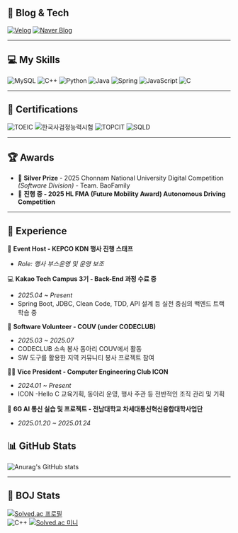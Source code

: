 ## 🔗 Blog & Tech

[![Velog](https://img.shields.io/badge/Velog-20C997?style=for-the-badge&logo=velog&logoColor=white)](https://velog.io/@awdr1057/posts)
[![Naver Blog](https://img.shields.io/badge/Naver_Blog-03C75A?style=for-the-badge&logo=naver&logoColor=white)](https://blog.naver.com/starchange1)

---

## 💻 My Skills

![MySQL](https://img.shields.io/badge/MySQL-4479A1?style=flat-square&logo=MySQL&logoColor=white)
![C++](https://img.shields.io/badge/C++-00599C?style=flat-square&logo=C%2B%2B&logoColor=white)
![Python](https://img.shields.io/badge/Python-3776AB?style=flat-square&logo=Python&logoColor=white)
![Java](https://img.shields.io/badge/Java-%23007396.svg?style=flat-square&logo=openjdk&logoColor=white)
![Spring](https://img.shields.io/badge/Spring-6DB33F?style=flat-square&logo=Spring&logoColor=white)
![JavaScript](https://img.shields.io/badge/JavaScript-F7DF1E?style=flat-square&logo=JavaScript&logoColor=black)
![C](https://img.shields.io/badge/C-%2300599C.svg?style=flat-square&logo=c&logoColor=white)

---

## 📜 Certifications

![TOEIC](https://img.shields.io/badge/TOEIC-895점-1a73e8?style=flat-square&logoColor=white)
![한국사검정능력시험](https://img.shields.io/badge/한국사검정능력시험-1급-8a2be2?style=flat-square&logoColor=white)
![TOPCIT](https://img.shields.io/badge/TOPCIT-LEVEL3-ef6c00?style=flat-square&logoColor=white)
![SQLD](https://img.shields.io/badge/SQLD-4479A1?style=flat-square&logo=MySQL&logoColor=white)

---

## 🏆 Awards

- 🥈 **Silver Prize** - 2025 Chonnam National University Digital Competition *(Software Division)* - Team. BaoFamily  
- 🚗 **진행 중 - 2025 HL FMA (Future Mobility Award) Autonomous Driving Competition**
---

## 💼 Experience

🎤 **Event Host - KEPCO KDN 행사 진행 스태프**
  - *Role: 행사 부스운영 및 운영 보조*

💻 **Kakao Tech Campus 3기 - Back-End 과정 수료 중**
  - *2025.04 ~ Present*  
  - Spring Boot, JDBC, Clean Code, TDD, API 설계 등 실전 중심의 백엔드 트랙 학습 중

🤝 **Software Volunteer - COUV (under CODECLUB)**
- *2025.03 ~ 2025.07*
- CODECLUB 소속 봉사 동아리 COUV에서 활동
- SW 도구를 활용한 지역 커뮤니티 봉사 프로젝트 참여 

🧑‍💻 **Vice President - Computer Engineering Club ICON**
  - *2024.01 ~ Present*  
  - ICON  -Hello C 교육기획, 동아리 운영, 행사 주관 등 전반적인 조직 관리 및 기획
    
📡 **6G AI 통신 실습 및 프로젝트 - 전남대학교 차세대통신혁신융합대학사업단**
  - *2025.01.20 ~ 2025.01.24*
    
    
## 📊 GitHub Stats

![Anurag's GitHub stats](https://github-readme-stats.vercel.app/api?username=kchan1057&show_icons=true&theme=radical)

---

## 🧠 BOJ Stats

[![Solved.ac 프로필](http://mazassumnida.wtf/api/v2/generate_badge?boj=awdr1057)](https://solved.ac/awdr1057)  
![C++](https://img.shields.io/badge/C++-00599C?style=flat-square&logo=C%2B%2B&logoColor=white) [![Solved.ac 미니](http://mazassumnida.wtf/api/mini/generate_badge?boj=awdr1057)](https://solved.ac/awdr1057)
